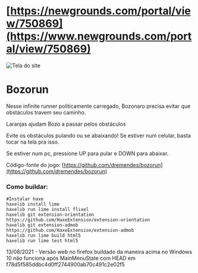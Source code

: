 # [https://newgrounds.com/portal/view/750869](https://www.newgrounds.com/portal/view/750869)
![Tela do site](https://raw.githubusercontent.com/dremendes/bozorun/master/assets/images/bozorun2020.png)

# Bozorun

Nesse infinite runner politicamente carregado, Bozonaro precisa evitar que obstáculos travem seu caminho.

Laranjas ajudam Bozo a passar pelos obstáculos

Evite os obstáculos pulando ou se abaixando! Se estiver num celular, basta tocar na tela pra isso.

Se estiver num pc, pressione UP para pular e DOWN para abaixar.

Código-fonte do jogo: [https://github.com/dremendes/bozorun](https://github.com/dremendes/bozorun)

### Como buildar:
    #Instalar haxe
    haxelib install lime
    haxelib run lime install flixel
    haxelib git extension-orientation https://github.com/HaxeExtension/extension-orientation
    haxelib git extension-admob https://github.com/HaxeExtension/extension-admob
    haxelib run lime build html5
    haxelib run lime test html5

13/08/2021 - Versão web no firefox buildado da maneira acima no Windows 10 não funciona após MainMenuState com HEAD em f78d5f585ddbc4d0ff2744900ab70c491c2e02f5
